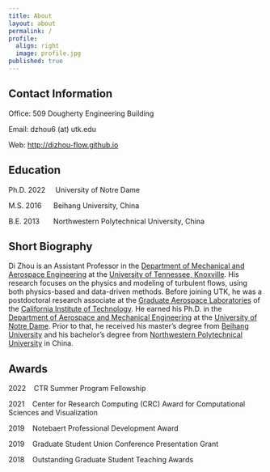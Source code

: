 ```yaml
---
title: About
layout: about
permalink: /
profile:
  align: right
  image: profile.jpg
published: true
---
```


## Contact Information
Office: 509 Dougherty Engineering Building

Email: dzhou6 (at) utk.edu

Web: <a href="http://dizhou-flow.github.io">http://dizhou-flow.github.io</a>

## Education
Ph.D. 2022&nbsp;&nbsp;&nbsp;&nbsp;&nbsp;University of Notre Dame

M.S. 2016&nbsp;&nbsp;&nbsp;&nbsp;&nbsp;&nbsp;Beihang University, China

B.E. 2013&nbsp;&nbsp;&nbsp;&nbsp;&nbsp;&nbsp;&nbsp;Northwestern Polytechnical University, China

## Short Biography
Di Zhou is an Assistant Professor in the <a href="https://mabe.utk.edu/">Department of Mechanical and Aerospace Engineering</a> at the <a href="https://utk.edu/"> University of Tennessee, Knoxville</a>. His research focuses on the physics and modeling of turbulent flows, using both physics-based and data-driven methods. Before joining UTK, he was a postdoctoral research associate at the <a href="https://galcit.caltech.edu/">Graduate Aerospace Laboratories</a> of the <a href="https://caltech.edu/"> California Institute of Technology</a>. He earned his Ph.D. in the <a href="https://ame.nd.edu/">Department of Aerospace and Mechanical Engineering</a> at the <a href="https://www.nd.edu/">University of Notre Dame</a>. Prior to that, he received his master’s degree from <a href="https://ev.buaa.edu.cn/">Beihang University</a> and his bachelor’s degree from <a href="https://en.nwpu.edu.cn/">Northwestern Polytechnical University</a> in China. 


## Awards
2022&nbsp;&nbsp;&nbsp;&nbsp;CTR Summer Program Fellowship

2021&nbsp;&nbsp;&nbsp;&nbsp;Center for Research Computing (CRC) Award for Computational Sciences and Visualization

2019&nbsp;&nbsp;&nbsp;&nbsp;Notebaert Professional Development Award

2019&nbsp;&nbsp;&nbsp;&nbsp;Graduate Student Union Conference Presentation Grant

2018&nbsp;&nbsp;&nbsp;&nbsp;Outstanding Graduate Student Teaching Awards

